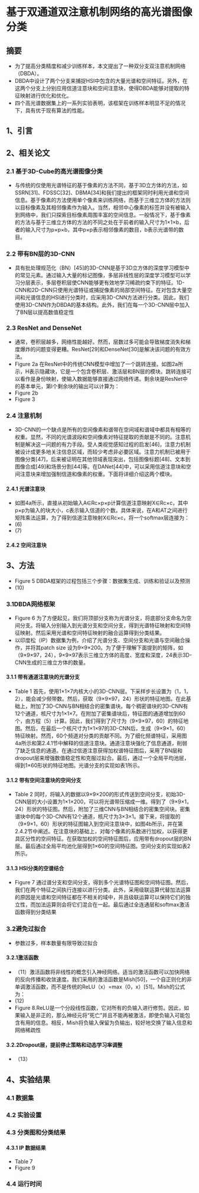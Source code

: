# 基于双通道双注意机制网络的高光谱图像分类 #
## 摘要 ##
- 为了提高分类精度和减少训练样本，本文提出了一种双分支双注意机制网络（DBDA）。
- DBDA中设计了两个分支来捕捉HSI中包含的大量光谱和空间特征。另外，在这两个分支上分别应用信道注意块和空间注意块，使得DBDA能够对提取的特征映射进行优化和优化。
- 四个高光谱数据集上的一系列实验表明，该框架在训练样本明显不足的情况下，具有优于现有算法的性能。
## 1、引言 ##
## 2、相关论文 ## 
### 2.1 基于3D-Cube的高光谱图像分类 ###
- 与传统的仅使用光谱特征的基于像素的方法不同，基于3D立方体的方法，如SSRN[31]、FDSSC[32]、DBMA[34]和我们提出的框架同时利用光谱和空间信息。基于像素的方法使用单个像素来训练网络，而基于三维立方体的方法则以目标像素及其相邻像素作为输入。当然，相邻中心像素的标签并没有被输入到网络中，我们只探索目标像素周围丰富的空间信息。一般情况下，基于像素的方法与基于三维立方体的方法的不同之处在于前者的输入尺寸为1×1×b，后者的输入尺寸为p×p×b，其中p×p表示相邻像素的数目，b表示光谱带的数目。
### 2.2 带有BN层的3D-CNN ###
- 具有批处理规范化（BN）[45]的3D-CNN是基于3D立方体的深度学习模型中的常见元素。通过输入大量的标记图像，多层非线性层的深度学习模型可以学习分层表示，多层卷积层使CNN能够更有效地学习稀疏约束下的特征。1D-CNN和2D-CNN只使用光谱特征或捕捉像素的局部空间特征。在对包含大量空间和光谱信息的HSI进行分类时，应采用3D-CNN方法进行分类。因此，我们使用3D-CNN作为DBDA的基本结构。此外，我们在每一个3D-CNN层中加入了BN层以提高数值稳定性
### 2.3 ResNet and DenseNet ###
- 通常，卷积层越多，网络性能越好。然而，层数过多可能会导致梯度消失和梯度爆炸的问题变得更糟。ResNet[29]和DenseNet[30]是解决该问题的有效方法。
- Figure 2a 在ResNet中的传统CNN模型中增加了一个跳转连接。如图2a所示，H表示隐藏块，它是一个包含卷积层、激活层和BN层的模块。跳转连接可以看作是身份映射，使输入数据能够直接通过网络传递。剩余块是ResNet中的基本单元，第l个剩余块的输出可以计算为：
- Figure 2b
- Figure 3
### 2.4 注意机制 ###
- 3D-CNN的一个缺点是所有的空间像素和谱带在空间域和谱域中都具有相等的权重。显然，不同的光谱波段和空间像素对特征提取的贡献是不同的。注意机制是解决这一问题的有力手段。受人类视觉感知过程的启发[46]，注意力机制被设计成更多地关注信息区域，而较少考虑非必要区域。注意力机制已被用于图像分类[47]，后来被证明在其他领域表现突出，包括图像标题[48]、文本到图像合成[49]和场景分割[44]等。在DANet[44]中，可以采用信道注意块和空间注意块来增加强制信道和像素的权重。下面将详细介绍这两个模块。
#### 2.4.1 光谱注意块 ####
- 如图4a所示，直接从初始输入A∈Rc×p×p计算信道注意映射X∈Rc×c，其中p×p为输入的块大小，c表示输入信道的个数。具体来说，在A和AT之间进行矩阵乘法运算，为了得到信道注意映射X∈Rc×c，将一个softmax层连接为：
- (6)
- (7)

#### 2.4.2 空间注意块 ####
## 3、方法 ##
- Figure 5 DBDA框架的过程包括三个步骤：数据集生成、训练和验证以及预测
- (10)
### 3.1DBDA网络框架 ###
- Figure 6 为了方便起见，我们将顶部分支称为光谱分支，将底部分支命名为空间分支。将输入分别输入到光谱分支和空间分支，得到光谱特征映射和空间特征映射。然后采用光谱和空间特征映射的融合运算得到分类结果。
- 以印度松（IP）数据集为例，介绍了光谱分支、空间分支和光谱与空间融合操作，并将其patch size 设为9×9×200。为了便于理解下面提到的矩阵，如（9×9×97，24），9×9×97表示三维立方体的高度、宽度和深度，24表示3D-CNN生成的三维立方体的数量。
#### 3.1.1 带有通道注意块的光谱分支 ####
- Table 1 首先，使用1×1×7内核大小的3D-CNN层。下采样步长设置为（1，1，2），能会减少频带数。然后，获取（9×9×97，24）形状的特征地图。在此基础上，附加了3D-CNN与BN相结合的密集谱块。每个稠密谱块的3D-CNN有12个通道，核尺寸为1×1×7。在附加了密集谱块后，特征图的通道增加到60个，由方程（5）计算。因此，我们得到了尺寸为（9×9×97，60）的特征地图。然后，在最后一个核尺寸为1×1×97的3D-CNN后，生成（9×9×1，60）特征映射。然而，60个频道对分类的贡献不同。为了细化频谱特征，采用图4a所示和第2.4.1节中解释的信道注意块。通道注意块强化了信息通道，削弱了缺乏信息的通道。在通过信道注意获得加权谱特征图后，采用了BN层和dropout层来增强数值稳定性和克服过拟合。最后，通过一个全局平均池层，得到1×60形状的特征地图。光谱分支的实现如表1所示。
#### 3.1.2 带有空间注意块的空间分支 ####
- Table 2  同时，将输入的数据以9×9×200的形式传送到空间分支，初始3D-CNN层的大小设置为1×1×200，可以将光谱带压缩成一维。得到了（9×9×1，24）形状的特征图。然后，附加了三维CNN与BN相结合的密集空间块。密集谱块中的每个3D-CNN有12个通道，核尺寸为3×3×1。接下来，将提取的（9×9×1，60）形状的特征图输入到空间注意块中，如图4b所示，并在第2.4.2节中阐述。在注意块的基础上，对每个像素的系数进行加权，以获得更具区分性的空间特征。在获取加权的空间特征图后，应用带有dropout层的BN层。最后通过全局平均池化层得到1×60的空间特征图。空间分支的实现如表2所示。
#### 3.1.3 HSI分类的空谱结合 ####
- Figure 7 通过谱分支和空间分支，得到多个光谱特征图和空间特征图。然后，我们在两个特征之间执行连接以进行分类。此外，采用级联运算代替加法运算的原因是光谱和空间特征都在不相关的域中，并且级联运算可以保持它们的独立性，而加法运算则会将它们混合在一起。最后通过全连通层和softmax激活函数得到分类结果
### 3.2避免过拟合 ###
- 参数过多，样本数量有限导致过拟合
#### 3.2.1激活函数 ####
- （11）激活函数将非线性的概念引入神经网络。适当的激活函数可以加快网络的反向传播和收敛速度。我们采用的激活函数是Mish[50]，一个自正则化的非单调激活函数，而不是传统的ReLU（x）=max（0，x）[51]。Mish的公式为：
- (12)
- Figure 8.ReLU是一个分段线性函数，它对所有的负输入进行修剪。因此，如果输入是非正的，那么神经元将“死亡”并且不能再被激活，即使负输入可能包含有用的信息。相反，Mish将负输入保留为负输出，较好地交换了输入信息和网络稀疏性
#### 3.2.2Dropout层，提前停止策略和动态学习率调整 ####
- （13）
## 4、实验结果 ##
### 4.1 数据集 ###
### 4.2 实验设置 ###
### 4.3 分类图和分类结果 ###
#### 4.3.1 IP 数据结果 ####
- Table 7
- Figure 9
### 4.4 运行时间 ###
